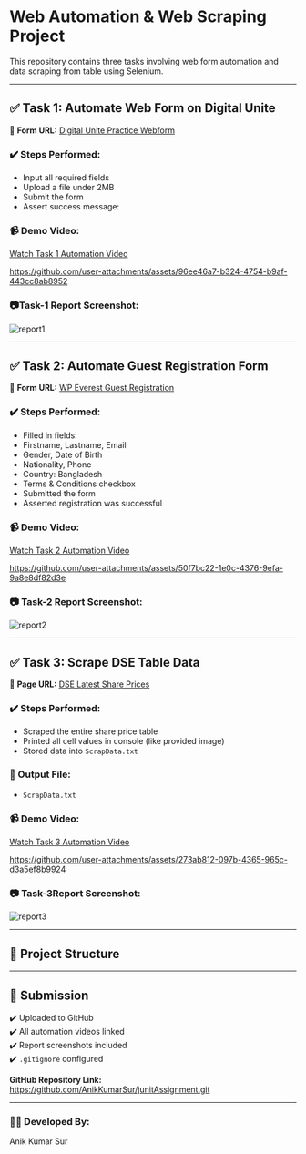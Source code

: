 # Web Automation & Web Scraping Project

This repository contains three tasks involving web form automation and data scraping from table using Selenium.

---

## ✅ Task 1: Automate Web Form on Digital Unite

🔗 **Form URL:** [Digital Unite Practice Webform](https://www.digitalunite.com/practice-webform-learners)

### ✔️ Steps Performed:
- Input all required fields
- Upload a file under 2MB
- Submit the form
- Assert success message:


### 📹 Demo Video:
[Watch Task 1 Automation Video](#)

https://github.com/user-attachments/assets/96ee46a7-b324-4754-b9af-443cc8ab8952



### 📷Task-1 Report Screenshot:
![report1](https://github.com/user-attachments/assets/97529a35-6b44-4dcc-a505-c189e8451261)


---

## ✅ Task 2: Automate Guest Registration Form

🔗 **Form URL:** [WP Everest Guest Registration](https://demo.wpeverest.com/user-registration/guest-registration-form/)

### ✔️ Steps Performed:
- Filled in fields:
- Firstname, Lastname, Email
- Gender, Date of Birth
- Nationality, Phone
- Country: Bangladesh
- Terms & Conditions checkbox
- Submitted the form
- Asserted registration was successful

### 📹 Demo Video:
[Watch Task 2 Automation Video](#) 

https://github.com/user-attachments/assets/50f7bc22-1e0c-4376-9efa-9a8e8df82d3e



### 📷 Task-2 Report Screenshot:
![report2](https://github.com/user-attachments/assets/297f7021-76bf-4af4-8f26-3b987d8a938c)


---

## ✅ Task 3: Scrape DSE Table Data

🔗 **Page URL:** [DSE Latest Share Prices](https://dsebd.org/latest_share_price_scroll_by_value.php)

### ✔️ Steps Performed:
- Scraped the entire share price table
- Printed all cell values in console (like provided image)
- Stored data into `ScrapData.txt`

### 📂 Output File:
- `ScrapData.txt`

### 📹 Demo Video:
[Watch Task 3 Automation Video](#) 

https://github.com/user-attachments/assets/273ab812-097b-4365-965c-d3a5ef8b9924



### 📷 Task-3Report Screenshot:
![report3](https://github.com/user-attachments/assets/0580e3e9-05c2-498d-b20c-a4bf0d4956ee)


---

## 📁 Project Structure

---

## 📌 Submission

✔️ Uploaded to GitHub  
✔️ All automation videos linked  
✔️ Report screenshots included  
✔️ `.gitignore` configured  

**GitHub Repository Link:** https://github.com/AnikKumarSur/junitAssignment.git

---

### 👨‍💻 Developed By:
Anik Kumar Sur



